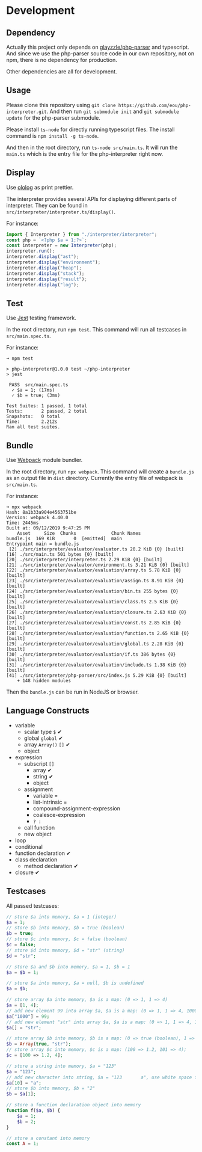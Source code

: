# Development

## Dependency

Actually this project only depends on [glayzzle/php-parser](https://github.com/glayzzle/php-parser/) and typescript. And since we use the php-parser source code in our own repository, not on npm, there is no dependency for production.

Other dependencies are all for development.

## Usage

Please clone this repository using `git clone https://github.com/eou/php-interpreter.git`. And then run `git submodule init` and `git submodule update` for the php-parser submodule.

Please install `ts-node` for directly running typescript files. The install command is `npm install -g ts-node`.

And then in the root directory, run `ts-node src/main.ts`. It will run the `main.ts` which is the entry file for the php-interpreter right now.

## Display

Use [ololog](https://www.npmjs.com/package/ololog) as print prettier.

The interpreter provides several APIs for displaying different parts of interpreter. They can be found in `src/interpreter/interpreter.ts/display()`.

For instance:
```typescript
import { Interpreter } from "./interpreter/interpreter";
const php = `<?php $a = 1;?>`;
const interpreter = new Interpreter(php);
interpreter.run();
interpreter.display("ast");
interpreter.display("environment");
interpreter.display("heap");
interpreter.display("stack");
interpreter.display("result");
interpreter.display("log");
```

## Test

Use [Jest](https://jestjs.io/en/) testing framework.

In the root directory, run `npm test`. This command will run all testcases in `src/main.spec.ts`.

For instance:
```
➜ npm test

> php-interpreter@1.0.0 test ~/php-interpreter
> jest

 PASS  src/main.spec.ts
  ✓ $a = 1; (17ms)
  ✓ $b = true; (3ms)

Test Suites: 1 passed, 1 total
Tests:       2 passed, 2 total
Snapshots:   0 total
Time:        2.212s
Ran all test suites.
```

## Bundle

Use [Webpack](https://webpack.js.org/) module bundler.

In the root directory, run `npx webpack`. This command will create a `bundle.js` as an output file in `dist` directory. Currently the entry file of webpack is `src/main.ts`.

For instance:
```
➜ npx webpack
Hash: 8a1b33a904e4563751be
Version: webpack 4.40.0
Time: 2445ms
Built at: 09/12/2019 9:47:25 PM
    Asset     Size  Chunks             Chunk Names
bundle.js  169 KiB       0  [emitted]  main
Entrypoint main = bundle.js
 [2] ./src/interpreter/evaluator/evaluator.ts 20.2 KiB {0} [built]
[16] ./src/main.ts 501 bytes {0} [built]
[20] ./src/interpreter/interpreter.ts 2.29 KiB {0} [built]
[21] ./src/interpreter/evaluator/environment.ts 3.21 KiB {0} [built]
[22] ./src/interpreter/evaluator/evaluation/array.ts 5.78 KiB {0} [built]
[23] ./src/interpreter/evaluator/evaluation/assign.ts 8.91 KiB {0} [built]
[24] ./src/interpreter/evaluator/evaluation/bin.ts 255 bytes {0} [built]
[25] ./src/interpreter/evaluator/evaluation/class.ts 2.5 KiB {0} [built]
[26] ./src/interpreter/evaluator/evaluation/closure.ts 2.63 KiB {0} [built]
[27] ./src/interpreter/evaluator/evaluation/const.ts 2.85 KiB {0} [built]
[28] ./src/interpreter/evaluator/evaluation/function.ts 2.65 KiB {0} [built]
[29] ./src/interpreter/evaluator/evaluation/global.ts 2.28 KiB {0} [built]
[30] ./src/interpreter/evaluator/evaluation/if.ts 386 bytes {0} [built]
[31] ./src/interpreter/evaluator/evaluation/include.ts 1.38 KiB {0} [built]
[41] ./src/interpreter/php-parser/src/index.js 5.29 KiB {0} [built]
    + 148 hidden modules
```

Then the `bundle.js` can be run in NodeJS or browser.

## Language Constructs

- variable
  - scalar type `$` ✔
  - global `global` ✔
  - array `Array()` `[]` ✔
  - object
- expression
  - subscript `[]`
    - array ✔
    - string ✔
    - object
  - assignment
    - variable =
    - list-intrinsic =
    - compound-assignment-expression
    - coalesce-expression
    - `? :`
  - call function
  - new object
- loop
- conditional
- function declaration ✔
- class declaration
  - method declaration ✔
- closure ✔

## Testcases

All passed testcases:
```php
// store $a into memory, $a = 1 (integer)
$a = 1;
// store $b into memory, $b = true (boolean)
$b = true;
// store $c into memory, $c = false (boolean)
$c = false;
// store $d into memory, $d = "str" (string)
$d = "str";
```
```php
// store $a and $b into memory, $a = 1, $b = 1
$a = $b = 1;
```
```php
// store $a into memory, $a = null, $b is undefined
$a = $b;
```
```php
// store array $a into memory, $a is a map: (0 => 1, 1 => 4)
$a = [1, 4];
// add new element 99 into array $a, $a is a map: (0 => 1, 1 => 4, 1000 => 99)
$a["1000"] = 99;
// add new element "str" into array $a, $a is a map: (0 => 1, 1 => 4, 1000 => 99, 1001 => "str")
$a[] = "str";

// store array $b into memory, $b is a map: (0 => true (boolean), 1 => "str" (string))
$b = Array(true, "str");
// store array $c into memory, $c is a map: (100 => 1.2, 101 => 4);
$c = [100 => 1.2, 4];
```
```php
// store a string into memory, $a = "123"
$a = "123";
// add new character into string, $a = "123       a", use white space filling the length
$a[10] = "a";
// store $b into memory, $b = "2"
$b = $a[1];
```
```php
// store a function declaration object into memory
function f($a, $b) {
    $a = 1;
    $b = 2;
}
```
```php
// store a constant into memory
const A = 1;
```
